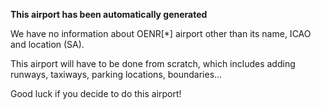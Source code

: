 **This airport has been automatically generated**

We have no information about OENR[*] airport other than its name, ICAO and location (SA).

This airport will have to be done from scratch, which includes adding runways, taxiways, parking locations, boundaries...

Good luck if you decide to do this airport!